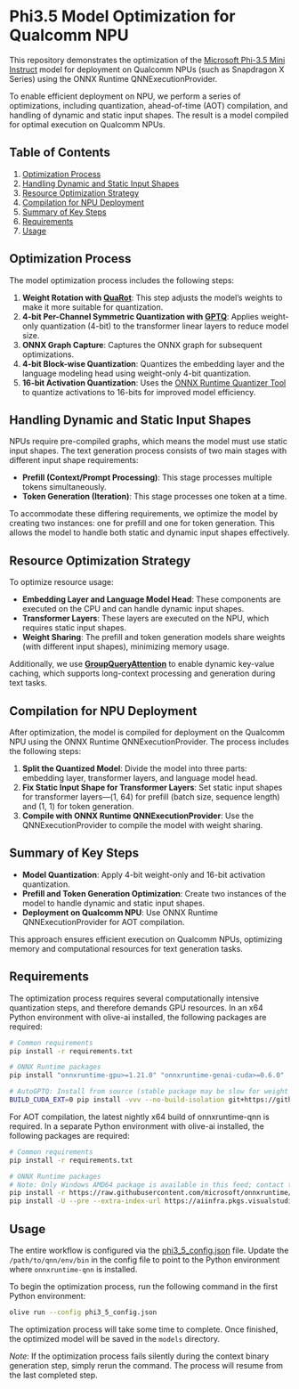 # Phi3.5 Model Optimization for Qualcomm NPU

This repository demonstrates the optimization of the [Microsoft Phi-3.5 Mini Instruct](https://huggingface.co/microsoft/Phi-3.5-mini-instruct) model for deployment on Qualcomm NPUs (such as Snapdragon X Series) using the ONNX Runtime QNNExecutionProvider.

To enable efficient deployment on NPU, we perform a series of optimizations, including quantization, ahead-of-time (AOT) compilation, and handling of dynamic and static input shapes. The result is a model compiled for optimal execution on Qualcomm NPUs.

## Table of Contents

1. [Optimization Process](#optimization-process)
2. [Handling Dynamic and Static Input Shapes](#handling-dynamic-and-static-input-shapes)
3. [Resource Optimization Strategy](#resource-optimization-strategy)
4. [Compilation for NPU Deployment](#compilation-for-npu-deployment)
5. [Summary of Key Steps](#summary-of-key-steps)
6. [Requirements](#requirements)
7. [Usage](#usage)

## Optimization Process

The model optimization process includes the following steps:

1. **Weight Rotation with [QuaRot](https://arxiv.org/abs/2404.00456)**: This step adjusts the model’s weights to make it more suitable for quantization.
2. **4-bit Per-Channel Symmetric Quantization with [GPTQ](https://arxiv.org/abs/2210.17323)**: Applies weight-only quantization (4-bit) to the transformer linear layers to reduce model size.
3. **ONNX Graph Capture**: Captures the ONNX graph for subsequent optimizations.
4. **4-bit Block-wise Quantization**: Quantizes the embedding layer and the language modeling head using weight-only 4-bit quantization.
5. **16-bit Activation Quantization**: Uses the [ONNX Runtime Quantizer Tool](https://onnxruntime.ai/docs/performance/model-optimizations/quantization.html) to quantize activations to 16-bits for improved model efficiency.

## Handling Dynamic and Static Input Shapes

NPUs require pre-compiled graphs, which means the model must use static input shapes. The text generation process consists of two main stages with different input shape requirements:

- **Prefill (Context/Prompt Processing)**: This stage processes multiple tokens simultaneously.
- **Token Generation (Iteration)**: This stage processes one token at a time.

To accommodate these differing requirements, we optimize the model by creating two instances: one for prefill and one for token generation. This allows the model to handle both static and dynamic input shapes effectively.

## Resource Optimization Strategy

To optimize resource usage:

- **Embedding Layer and Language Model Head**: These components are executed on the CPU and can handle dynamic input shapes.
- **Transformer Layers**: These layers are executed on the NPU, which requires static input shapes.
- **Weight Sharing**: The prefill and token generation models share weights (with different input shapes), minimizing memory usage.

Additionally, we use **[GroupQueryAttention](https://github.com/microsoft/onnxruntime/blob/main/docs/ContribOperators.md#com.microsoft.GroupQueryAttention)** to enable dynamic key-value caching, which supports long-context processing and generation during text tasks.

## Compilation for NPU Deployment

After optimization, the model is compiled for deployment on the Qualcomm NPU using the ONNX Runtime QNNExecutionProvider. The process includes the following steps:

1. **Split the Quantized Model**: Divide the model into three parts: embedding layer, transformer layers, and language model head.
2. **Fix Static Input Shape for Transformer Layers**: Set static input shapes for transformer layers—(1, 64) for prefill (batch size, sequence length) and (1, 1) for token generation.
3. **Compile with ONNX Runtime QNNExecutionProvider**: Use the QNNExecutionProvider to compile the model with weight sharing.

## Summary of Key Steps

- **Model Quantization**: Apply 4-bit weight-only and 16-bit activation quantization.
- **Prefill and Token Generation Optimization**: Create two instances of the model to handle dynamic and static input shapes.
- **Deployment on Qualcomm NPU**: Use ONNX Runtime QNNExecutionProvider for AOT compilation.

This approach ensures efficient execution on Qualcomm NPUs, optimizing memory and computational resources for text generation tasks.

## Requirements

The optimization process requires several computationally intensive quantization steps, and therefore demands GPU resources. In an x64 Python environment with olive-ai installed, the following packages are required:

```bash
# Common requirements
pip install -r requirements.txt

# ONNX Runtime packages
pip install "onnxruntime-gpu>=1.21.0" "onnxruntime-genai-cuda>=0.6.0"

# AutoGPTQ: Install from source (stable package may be slow for weight packing)
BUILD_CUDA_EXT=0 pip install -vvv --no-build-isolation git+https://github.com/PanQiWei/AutoGPTQ.git
```

For AOT compilation, the latest nightly x64 build of onnxruntime-qnn is required. In a separate Python environment with olive-ai installed, the following packages are required:

```bash
# Common requirements
pip install -r requirements.txt

# ONNX Runtime packages
# Note: Only Windows AMD64 package is available in this feed; contact the team for the Linux x64 package
pip install -r https://raw.githubusercontent.com/microsoft/onnxruntime/refs/heads/main/requirements.txt
pip install -U --pre --extra-index-url https://aiinfra.pkgs.visualstudio.com/PublicPackages/_packaging/ORT-Nightly/pypi/simple onnxruntime-qnn --no-deps
```

## Usage

The entire workflow is configured via the [phi3_5_config.json](phi3_5_config.json) file. Update the `/path/to/qnn/env/bin` in the config file to point to the Python environment where `onnxruntime-qnn` is installed.

To begin the optimization process, run the following command in the first Python environment:

```bash
olive run --config phi3_5_config.json
```

The optimization process will take some time to complete. Once finished, the optimized model will be saved in the `models` directory.

*Note*: If the optimization process fails silently during the context binary generation step, simply rerun the command. The process will resume from the last completed step.
